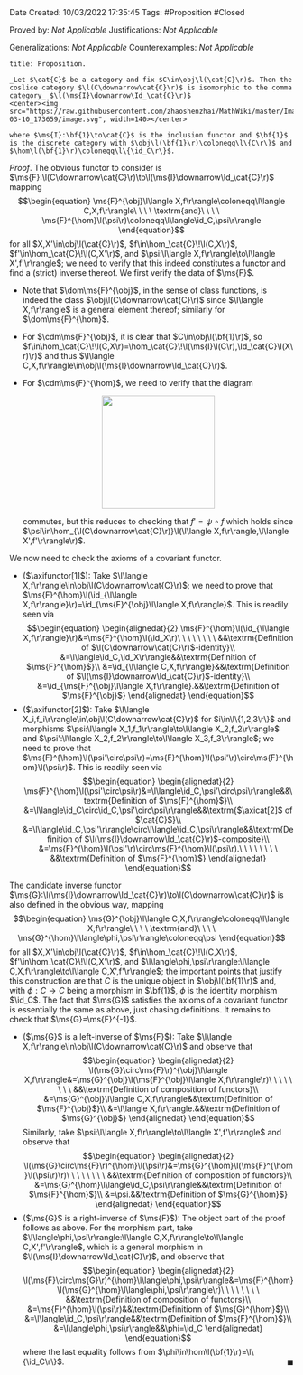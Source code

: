 <br />
<br />

Date Created: 10/03/2022 17:35:45
Tags: #Proposition #Closed 

Proved by: _Not Applicable_
Justifications: _Not Applicable_

Generalizations: _Not Applicable_
Counterexamples: _Not Applicable_

``` ad-Proposition
title: Proposition.

_Let $\cat{C}$ be a category and fix $C\in\obj\l(\cat{C}\r)$. Then the coslice category $\l(C\downarrow\cat{C}\r)$ is isomorphic to the comma category_ $\l(\ms{I}\downarrow\Id_\cat{C}\r)$
<center><img src="https://raw.githubusercontent.com/zhaoshenzhai/MathWiki/master/Images/2022-03-10_173659/image.svg", width=140></center>

where $\ms{I}:\bf{1}\to\cat{C}$ is the inclusion functor and $\bf{1}$ is the discrete category with $\obj\l(\bf{1}\r)\coloneqq\l\{C\r\}$ and $\hom\l(\bf{1}\r)\coloneqq\l\{\id_C\r\}$.

```

_Proof_. The obvious functor to consider is $\ms{F}:\l(C\downarrow\cat{C}\r)\to\l(\ms{I}\downarrow\Id_\cat{C}\r)$ mapping
$$\begin{equation}
    \ms{F}^{\obj}\l\langle X,f\r\rangle\coloneqq\l\langle C,X,f\r\rangle\ \ \ \ \textrm{and}\ \ \ \ \ms{F}^{\hom}\l(\psi\r)\coloneqq\l\langle\id_C,\psi\r\rangle
\end{equation}$$
for all $X,X'\in\obj\l(\cat{C}\r)$, $f\in\hom_\cat{C}\!\l(C,X\r)$, $f'\in\hom_\cat{C}\!\l(C,X'\r)$, and $\psi:\l\langle X,f\r\rangle\to\l\langle X',f'\r\rangle$; we need to verify that this indeed constitutes a functor and find a (strict) inverse thereof. We first verify the data of $\ms{F}$.
* Note that $\dom\ms{F}^{\obj}$, in the sense of class functions, is indeed the class $\obj\l(C\downarrow\cat{C}\r)$ since $\l\langle X,f\r\rangle$ is a general element thereof; similarly for $\dom\ms{F}^{\hom}$.
* For $\cdm\ms{F}^{\obj}$, it is clear that $C\in\obj\l(\bf{1}\r)$, so $f\in\hom_\cat{C}\!\l(C,X\r)=\hom_\cat{C}\!\l(\ms{I}\l(C\r),\Id_\cat{C}\l(X\r)\r)$ and thus $\l\langle C,X,f\r\rangle\in\obj\l(\ms{I}\downarrow\Id_\cat{C}\r)$.
* For $\cdm\ms{F}^{\hom}$, we need to verify that the diagram
  <center><img src="https://raw.githubusercontent.com/zhaoshenzhai/MathWiki/master/Images/2022-03-10_175541/image.svg", width=200></center>

    commutes, but this reduces to checking that $f'=\psi\circ f$ which holds since $\psi\in\hom_{\l(C\downarrow\cat{C}\r)}\l(\l\langle X,f\r\rangle,\l\langle X',f'\r\rangle\r)$.

We now need to check the axioms of a covariant functor.
* ($\axifunctor[1]$): Take $\l\langle X,f\r\rangle\in\obj\l(C\downarrow\cat{C}\r)$; we need to prove that $\ms{F}^{\hom}\l(\id_{\l\langle X,f\r\rangle}\r)=\id_{\ms{F}^{\obj}\l\langle X,f\r\rangle}$. This is readily seen via
$$\begin{equation}
    \begin{alignedat}{2}
        \ms{F}^{\hom}\l(\id_{\l\langle X,f\r\rangle}\r)&=\ms{F}^{\hom}\l(\id_X\r)\ \ \ \ \ \ \ \ &&\textrm{Definition of $\l(C\downarrow\cat{C}\r)$-identity}\\
        &=\l\langle\id_C,\id_X\r\rangle&&\textrm{Definition of $\ms{F}^{\hom}$}\\
        &=\id_{\l\langle C,X,f\r\rangle}&&\textrm{Definition of $\l(\ms{I}\downarrow\Id_\cat{C}\r)$-identity}\\
        &=\id_{\ms{F}^{\obj}\l\langle X,f\r\rangle}.&&\textrm{Definition of $\ms{F}^{\obj}$}
    \end{alignedat}
\end{equation}$$
* ($\axifunctor[2]$): Take $\l\langle X_i,f_i\r\rangle\in\obj\l(C\downarrow\cat{C}\r)$ for $i\in\l\{1,2,3\r\}$ and morphisms $\psi:\l\langle X_1,f_1\r\rangle\to\l\langle X_2,f_2\r\rangle$ and $\psi':\l\langle X_2,f_2\r\rangle\to\l\langle X_3,f_3\r\rangle$; we need to prove that $\ms{F}^{\hom}\l(\psi'\circ\psi\r)=\ms{F}^{\hom}\l(\psi'\r)\circ\ms{F}^{\hom}\l(\psi\r)$. This is readily seen via
$$\begin{equation}
    \begin{alignedat}{2}
        \ms{F}^{\hom}\l(\psi'\circ\psi\r)&=\l\langle\id_C,\psi'\circ\psi\r\rangle&&\textrm{Definition of $\ms{F}^{\hom}$}\\
        &=\l\langle\id_C\circ\id_C,\psi'\circ\psi\r\rangle&&\textrm{$\axicat[2]$ of $\cat{C}$}\\
        &=\l\langle\id_C,\psi'\r\rangle\circ\l\langle\id_C,\psi\r\rangle&&\textrm{Definition of $\l(\ms{I}\downarrow\Id_\cat{C}\r)$-composite}\\
        &=\ms{F}^{\hom}\l(\psi'\r)\circ\ms{F}^{\hom}\l(\psi\r).\ \ \ \ \ \ \ \ &&\textrm{Definition of $\ms{F}^{\hom}$}
    \end{alignedat}
\end{equation}$$

The candidate inverse functor $\ms{G}:\l(\ms{I}\downarrow\Id_\cat{C}\r)\to\l(C\downarrow\cat{C}\r)$ is also defined in the obvious way, mapping
$$\begin{equation}
    \ms{G}^{\obj}\l\langle C,X,f\r\rangle\coloneqq\l\langle X,f\r\rangle\ \ \ \ \textrm{and}\ \ \ \ \ms{G}^{\hom}\l\langle\phi,\psi\r\rangle\coloneqq\psi
\end{equation}$$
for all $X,X'\in\obj\l(\cat{C}\r)$, $f\in\hom_\cat{C}\!\l(C,X\r)$, $f'\in\hom_\cat{C}\!\l(C,X'\r)$, and $\l\langle\phi,\psi\r\rangle:\l\langle C,X,f\r\rangle\to\l\langle C,X',f'\r\rangle$; the important points that justify this construction are that $C$ is the unique object in $\obj\l(\bf{1}\r)$ and, with $\phi:C\to C$ being a morphism in $\bf{1}$, $\phi$ is the identity morphism $\id_C$. The fact that $\ms{G}$ satisfies the axioms of a covariant functor is essentially the same as above, just chasing definitions. It remains to check that $\ms{G}=\ms{F}^{-1}$.
* ($\ms{G}$ is a left-inverse of $\ms{F}$): Take $\l\langle X,f\r\rangle\in\obj\l(C\downarrow\cat{C}\r)$ and observe that
$$\begin{equation}
    \begin{alignedat}{2}
        \l(\ms{G}\circ\ms{F}\r)^{\obj}\l\langle X,f\r\rangle&=\ms{G}^{\obj}\l(\ms{F}^{\obj}\l\langle X,f\r\rangle\r)\ \ \ \ \ \ \ \ &&\textrm{Definition of composition of functors}\\
        &=\ms{G}^{\obj}\l\langle C,X,f\r\rangle&&\textrm{Definition of $\ms{F}^{\obj}$}\\
        &=\l\langle X,f\r\rangle.&&\textrm{Definition of $\ms{G}^{\obj}$}
    \end{alignedat}
\end{equation}$$
Similarly, take $\psi:\l\langle X,f\r\rangle\to\l\langle X',f'\r\rangle$ and observe that
$$\begin{equation}
    \begin{alignedat}{2}
        \l(\ms{G}\circ\ms{F}\r)^{\hom}\l(\psi\r)&=\ms{G}^{\hom}\l(\ms{F}^{\hom}\l(\psi\r)\r)\ \ \ \ \ \ \ \ &&\textrm{Definition of composition of functors}\\
        &=\ms{G}^{\hom}\l\langle\id_C,\psi\r\rangle&&\textrm{Definition of $\ms{F}^{\hom}$}\\
        &=\psi.&&\textrm{Definition of $\ms{G}^{\hom}$}
    \end{alignedat}
\end{equation}$$
* ($\ms{G}$ is a right-inverse of $\ms{F}$): The object part of the proof follows as above. For the morphism part, take $\l\langle\phi,\psi\r\rangle:\l\langle C,X,f\r\rangle\to\l\langle C,X',f'\r\rangle$, which is a general morphism in $\l(\ms{I}\downarrow\Id_\cat{C}\r)$, and observe that
$$\begin{equation}
    \begin{alignedat}{2}
        \l(\ms{F}\circ\ms{G}\r)^{\hom}\l\langle\phi,\psi\r\rangle&=\ms{F}^{\hom}\l(\ms{G}^{\hom}\l\langle\phi,\psi\r\rangle\r)\ \ \ \ \ \ \ \ &&\textrm{Definition of composition of functors}\\
        &=\ms{F}^{\hom}\l(\psi\r)&&\textrm{Definitionn of $\ms{G}^{\hom}$}\\
        &=\l\langle\id_C,\psi\r\rangle&&\textrm{Definition of $\ms{F}^{\hom}$}\\
        &=\l\langle\phi,\psi\r\rangle&&\phi=\id_C
    \end{alignedat}
\end{equation}$$
where the last equality follows from $\phi\in\hom\l(\bf{1}\r)=\l\{\id_C\r\}$.<span style="float:right;">$\blacksquare$</span>
